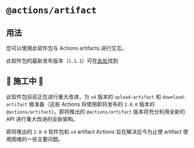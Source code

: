 # `@actions/artifact`

## 用法

您可以使用此软件包与 Actions artifacts 进行交互。

此软件包的最新发布版本（`1.1.1`）可在[此处](https://github.com/actions/toolkit/tree/@actions/artifact@1.1.1/packages/artifact)找到

## 🚧 施工中 🚧

此软件包目前正在进行重大改进，为 `v4` 版本的 `upload-artifact` 和 `download-artifact` 做准备（这些 Actions 将使用即将发布的 `2.0.0` 版本的 `@actions/artifact`）。即将推出的 `@actions/artifact` 版本将充分利用全新的 API 进行重大改进的全新架构。

即将推出的 `2.0.0` 软件包和 `v4` artifact Actions 旨在解决迄今为止使 artifact 使用困难的一些主要问题。